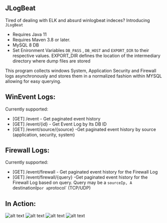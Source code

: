 ## JLogBeat

Tired of dealing with ELK and absurd winlogbeat indeces? Introducing `JLogBeat`
* Requires Java 11
* Requires Maven 3.8 or later.
* MySQL 8 DB 
* Set Enironment Variables `DB_PASS` , `DB_HOST` and `EXPORT_DIR` to their respective values. EXPORT_DIR defines the location of the intermediary directory where dump files are stored

This program collects windows System, Application Security and Firewall logs asynchronously and stores them in a normalized fashion within MYSQL allowing for easy querying.

## WinEvent Logs:

Currently supported: 
 * [GET] /event - Get paginated event history
 * [GET] /event/{id} - Get Event Log by Its DB ID
 * [GET] /event/source/{source} -Get paginated event history by source (application, security, system)
 
## Firewall Logs:

Currently supported: 
 * [GET] /event/firewall - Get paginated event history for the Firewall Log
 * [GET] /event/firewall/{query} -Get paginated event history for the Firewall Log based on query. Query may be a `sourceIp, A `destinationIp` or a `protocol` (TCP/UDP)

## In Action:

![alt text](https://i.imgur.com/rqIPEOo.png)
![alt text](https://i.imgur.com/kchnGxx.png)
![alt text](https://i.imgur.com/TBKgAsU.png)
![alt text](https://i.imgur.com/O2dtkbt.png)

